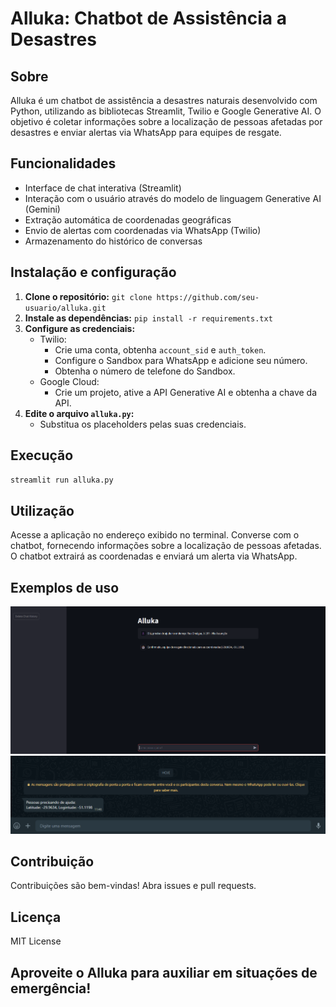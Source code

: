 # Alluka: Chatbot de Assistência a Desastres
## Sobre

Alluka é um chatbot de assistência a desastres naturais desenvolvido com Python, utilizando as bibliotecas Streamlit, Twilio e Google Generative AI. O objetivo é coletar informações sobre a localização de pessoas afetadas por desastres e enviar alertas via WhatsApp para equipes de resgate.


## Funcionalidades

* Interface de chat interativa (Streamlit)
* Interação com o usuário através do modelo de linguagem Generative AI (Gemini)
* Extração automática de coordenadas geográficas
* Envio de alertas com coordenadas via WhatsApp (Twilio)
* Armazenamento do histórico de conversas

## Instalação e configuração
1. **Clone o repositório:** `git clone https://github.com/seu-usuario/alluka.git`
2. **Instale as dependências:** `pip install -r requirements.txt`
3. **Configure as credenciais:**
    - Twilio:
        - Crie uma conta, obtenha ``account_sid`` e ``auth_token``.
        - Configure o Sandbox para WhatsApp e adicione seu número.
        - Obtenha o número de telefone do Sandbox.
    - Google Cloud:
        - Crie um projeto, ative a API Generative AI e obtenha a chave da API.
4. **Edite o arquivo ``alluka.py``:**
    - Substitua os placeholders pelas suas credenciais.

## Execução
``streamlit run alluka.py``

## Utilização
Acesse a aplicação no endereço exibido no terminal.
Converse com o chatbot, fornecendo informações sobre a localização de pessoas afetadas.
O chatbot extrairá as coordenadas e enviará um alerta via WhatsApp.

## Exemplos de uso
![](example-images/image1.png)
![](example-images/image2.png)


## Contribuição
Contribuições são bem-vindas! Abra issues e pull requests.

## Licença
MIT License

## Aproveite o Alluka para auxiliar em situações de emergência!